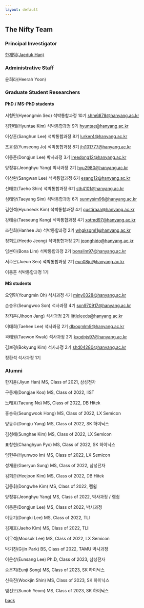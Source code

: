 ```yaml
---
layout: default
---
```


## The Nifty Team

### Principal Investigator
[한재덕(Jaeduk Han)](./people/1_jaedukhan.html)


### Administrative Staff

윤희라(Heerah Yoon)


### Graduate Student Researchers

#### PhD / MS-PhD students

서형민(Hyeongmin Seo) 석박통합과정 10기 shm6878@hanyang.ac.kr

김현태(Hyuntae Kim) 석박통합과정 9기 hyuntae@hanyang.ac.kr

이상훈(Sanghun Lee) 석박통합과정 8기 lurker4@hanyang.ac.kr

조윤성(Yunseong Jo) 석박통합과정 8기 jhj101777@hanyang.ac.kr

이동준(Dongjun Lee) 박사과정 3기 lreedong12@hanyang.ac.kr

양정휴(Jeonghyu Yang) 박사과정 2기 hyu2980@hanyang.ac.kr

이상완(Sangwan Lee) 석박통합과정 6기 esang12@hanyang.ac.kr

신태호(Taeho Shin) 석박통합과정 6기 sth4101@hanyang.ac.kr

심태양(Taeyang Sim) 석박통합과정 6기 sunnysim96@hanyang.ac.kr

김현석(Hyunseok Kim) 석박통합과정 4기 gustjraaa@hanyang.ac.kr

강태승(Taeseung Kang) 석박통합과정 4기 xotmd97@hanyang.ac.kr

조한희(Hanhee Jo) 석박통합과정 2기 whgksgml1@hanyang.ac.kr

정희도(Heedo Jeong) 석박통합과정 2기 jeonghido@hanyang.ac.kr

임본아(Bona Lim) 석박통합과정 2기 bonalim97@hanyang.ac.kr

서주은(Jueun Seo) 석박통합과정 2기 eun08ju@hanyang.ac.kr

이동훈 석박통합과정 1기


#### MS students

오영민(Youngmin Oh) 석사과정 4기 miny0328@hanyang.ac.kr

손승우(Seungwoo Son) 석사과정 4기 son970917@hanyang.ac.kr

장지훈(Jihoon Jang) 석사과정 2기 littleleeds@hanyang.ac.kr

이태희(Taehee Lee) 석사과정 2기 dlxogmlm9@hanyang.ac.kr

곽태원(Taewon Kwak) 석사과정 2기 kxodnjs97@hanyang.ac.kr

김보경(Bokyung Kim) 석사과정 2기 shd04280@hanyang.ac.kr

정환석 석사과정 1기

### Alumni

한지윤(Jiyun Han) MS, Class of 2021, 삼성전자

구동재(Dongjae Koo) MS, Class of 2022, IIST

노태웅(Taeung No) MS, Class of 2022, DB Hitek

홍승욱(Seungwook Hong) MS, Class of 2022, LX Semicon

양동주(Dongju Yang) MS, Class of 2022, SK 하이닉스

김성해(Sunghae Kim) MS, Class of 2022, LX Semicon

표창현(Changhyun Pyo) MS, Class of 2022, SK 하이닉스

임현우(Hyunwoo Im) MS, Class of 2022, LX Semicon

성개륜(Gaeryun Sung) MS, Class of 2022, 삼성전자

김희준(Heejoon Kim) MS, Class of 2022, DB Hitek

김동휘(Dongwhe Kim) MS, Class of 2022, 램쉽

양정휴(Jeonghyu Yang) MS, Class of 2022, 박사과정 / 램쉽

이동준(Dongjun Lee) MS, Class of 2022, 박사과정

이동기(Dongki Lee) MS, Class of 2022, TLI

김재호(Jaeho Kim) MS, Class of 2022, TLI

이무석(Moosuk Lee) MS, Class of 2022, LX Semicon

박기진(Gijin Park) BS, Class of 2022, TAMU 박사과정

이은상(Eunsang Lee) Ph.D, Class of 2023, 삼성전자

송은지(Eunji Song) MS, Class of 2023, SK 하이닉스

신욱진(Wookjin Shin) MS, Class of 2023, SK 하이닉스

염선오(Sunoh Yeom) MS, Class of 2023, SK 하이닉스


[back](./)
